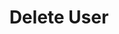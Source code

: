 ---
title: Delete User
excerpt: Delete a user.
api:
  file: .openapi.json
  operationId: tLedger Portal User-delete_user
hidden: false
---